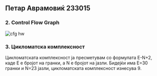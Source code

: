 ## Петар Аврамовиќ 233015

### 2. Control Flow Graph
![cfg hw](https://github.com/user-attachments/assets/db425edd-227b-48f9-819e-f970cc33f8fa)

### 3. Цикломатска комплексност
Цикломатската комплексност ја пресметувам со формулата E-N+2, каде Е е бројот на гранки, а N е бројот на јазли. Бидејќи има E=30 гранки и N=23 јазли, цикломатската комплексност изнесува 9.
